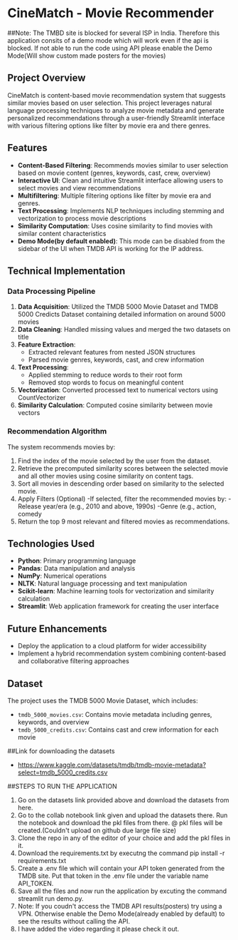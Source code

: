 # CineMatch - Movie Recommender 

##Note: The TMBD site is blocked for several ISP in India. Therefore this application consits of a demo mode which will work even if the api is blocked. If not able to run the code using API please enable the Demo Mode(Will show custom made posters for the movies)
## Project Overview
CineMatch is content-based movie recommendation system that suggests similar movies based on user selection. This project leverages natural language processing techniques to analyze movie metadata and generate personalized recommendations through a user-friendly Streamlit interface with various filtering options like filter by movie era and there genres.

## Features
- **Content-Based Filtering**: Recommends movies similar to user selection based on movie content (genres, keywords, cast, crew, overview)
- **Interactive UI**: Clean and intuitive Streamlit interface allowing users to select movies and view recommendations
- **Multifiltering**: Multiple filtering options like filter by movie era and genres.
- **Text Processing**: Implements NLP techniques including stemming and vectorization to process movie descriptions
- **Similarity Computation**: Uses cosine similarity to find movies with similar content characteristics
- **Demo Mode(by default enabled)**: This mode can be disabled from the sidebar of the UI when TMDB API is working for the IP address.

## Technical Implementation
### Data Processing Pipeline
1. **Data Acquisition**: Utilized the TMDB 5000 Movie Dataset and TMDB 5000 Credicts Dataset containing detailed information on around 5000 movies
2. **Data Cleaning**: Handled missing values and merged the two datasets on title
3. **Feature Extraction**:
   - Extracted relevant features from nested JSON structures
   - Parsed movie genres, keywords, cast, and crew information
4. **Text Processing**:
   - Applied stemming to reduce words to their root form
   - Removed stop words to focus on meaningful content
5. **Vectorization**: Converted processed text to numerical vectors using CountVectorizer 
6. **Similarity Calculation**: Computed cosine similarity between movie vectors

### Recommendation Algorithm
The system recommends movies by:
1. Find the index of the movie selected by the user from the dataset.
2. Retrieve the precomputed similarity scores between the selected movie and all other movies using cosine similarity on content tags.
3. Sort all movies in descending order based on similarity to the selected movie.
4. Apply Filters (Optional)
   -If selected, filter the recommended movies by:
     -Release year/era (e.g., 2010 and above, 1990s)
     -Genre (e.g., action, comedy
6. Return the top 9 most relevant and filtered movies as recommendations.

## Technologies Used
- **Python**: Primary programming language
- **Pandas**: Data manipulation and analysis
- **NumPy**: Numerical operations
- **NLTK**: Natural language processing and text manipulation
- **Scikit-learn**: Machine learning tools for vectorization and similarity calculation
- **Streamlit**: Web application framework for creating the user interface

## Future Enhancements
- Deploy the application to a cloud platform for wider accessibility
- Implement a hybrid recommendation system combining content-based and collaborative filtering approaches

## Dataset
The project uses the TMDB 5000 Movie Dataset, which includes:
- `tmdb_5000_movies.csv`: Contains movie metadata including genres, keywords, and overview
- `tmdb_5000_credits.csv`: Contains cast and crew information for each movie

##Link for downloading the datasets
- https://www.kaggle.com/datasets/tmdb/tmdb-movie-metadata?select=tmdb_5000_credits.csv

##STEPS TO RUN THE APPLICATION
1. Go on the datasets link provided above and download the datasets from here.
2. Go to the collab notebook link given and upload the datasets there. Run the notebook and download the pkl files from there. @ pkl files will be created.(Couldn't upload on github due large file size)
3. Clone the repo in any of the editor of your choice and add the pkl files in it.
4. Download the requirements.txt by executng the command pip install -r requirements.txt
5. Create a .env file which will contain your API token generated from the TMDB site. Put that token in the .env file under the variable name API_TOKEN.
6. Save all the files and now run the application by excuting the command streamlit run demo.py.
7. Note: If you coudn't access the TMDB API results(posters) try using a VPN. Otherwise enable the Demo Mode(already enabled by default) to see the results without calling the API.
8. I have added the video regarding it please check it out.
